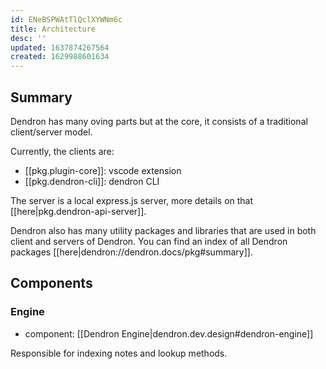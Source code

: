 ```yaml
---
id: ENeBSPWAtTlQclXYWNm6c
title: Architecture
desc: ''
updated: 1637874267564
created: 1629988601634
---
```


## Summary

Dendron has many oving parts but at the core, it consists of a traditional client/server model. 

Currently, the clients are: 
- [[pkg.plugin-core]]: vscode extension
- [[pkg.dendron-cli]]: dendron CLI

The server is a local express.js server, more details on that [[here|pkg.dendron-api-server]].

Dendron also has many utility packages and libraries that are used in both client and servers of Dendron. 
You can find an index of all Dendron packages [[here|dendron://dendron.docs/pkg#summary]].

## Components

### Engine
- component: [[Dendron Engine|dendron.dev.design#dendron-engine]]

Responsible for indexing notes and lookup methods. 